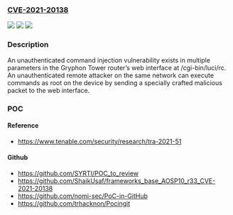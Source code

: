 ### [CVE-2021-20138](https://cve.mitre.org/cgi-bin/cvename.cgi?name=CVE-2021-20138)
![](https://img.shields.io/static/v1?label=Product&message=Gryphon%20Tower%20router&color=blue)
![](https://img.shields.io/static/v1?label=Version&message=n%2Fa&color=blue)
![](https://img.shields.io/static/v1?label=Vulnerability&message=Command%20Injection&color=brighgreen)

### Description

An unauthenticated command injection vulnerability exists in multiple parameters in the Gryphon Tower router’s web interface at /cgi-bin/luci/rc. An unauthenticated remote attacker on the same network can execute commands as root on the device by sending a specially crafted malicious packet to the web interface.

### POC

#### Reference
- https://www.tenable.com/security/research/tra-2021-51

#### Github
- https://github.com/SYRTI/POC_to_review
- https://github.com/ShaikUsaf/frameworks_base_AOSP10_r33_CVE-2021-20138
- https://github.com/nomi-sec/PoC-in-GitHub
- https://github.com/trhacknon/Pocingit

